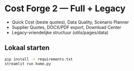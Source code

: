 # Cost Forge 2 — Full + Legacy
- Quick Cost (beste quotes), Data Quality, Scenario Planner
- Supplier Quotes, DOCX/PDF export, Download Center
- Legacy-vriendelijke structuur (utils/pages/data)

## Lokaal starten
```bash
pip install -r requirements.txt
streamlit run home.py
```
